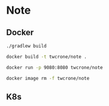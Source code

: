 # Note

## Docker

```bash
./gradlew build

docker build -t twcrone/note .

docker run -p 9080:8080 twcrone/note

docker image rm -f twcrone/note
```

## K8s



